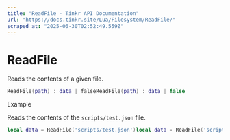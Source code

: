 ```yaml
---
title: "ReadFile - Tinkr API Documentation"
url: "https://docs.tinkr.site/Lua/Filesystem/ReadFile/"
scraped_at: "2025-06-30T02:52:49.559Z"
---
```


# ReadFile

Reads the contents of a given file.

```lua
ReadFile(path) : data | falseReadFile(path) : data | false
```

Example

Reads the contents of the `scripts/test.json` file.

```lua
local data = ReadFile('scripts/test.json')local data = ReadFile('scripts/test.json')
```